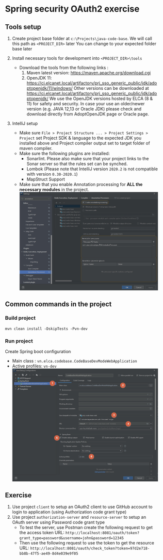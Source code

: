 # Spring security OAuth2 exercise
## Tools setup
1. Create project base folder at `c:\Projects\java-code-base`. We will call this path as `<PROJECT_DIR>` later
   You can change to your expected folder base later
   
2. Install necessary tools for development into `<PROJECT_DIR>\tools`
    - Download the tools from the following links : 
        1. Maven latest version: https://maven.apache.org/download.cgi
        2. OpenJDK 11: https://ci.elcanet.local/artifactory/prj_sso_generic_public/jdk/adoptopenjdk/11/windows/
		   Other versions can be downloaded at https://ci.elcanet.local/artifactory/prj_sso_generic_public/jdk/adoptopenjdk/
		   We use the OpenJDK versions hosted by ELCA (8 & 11) for safety and security. In case your use an older/newer version (e.g. JAVA 12,13 or Oracle JDK) please check and download directly from AdoptOpenJDK page or Oracle page.

3. IntelliJ setup
	- Make sure `File > Project Structure ... > Project Settings > Project` set Project SDK & language to the expected JDK you installed above and Project compiler output set to target folder of maven compiler.
	- Make sure the following plugins are installed:
		+ Sonarlint. Please also make sure that your project links to the Sonar server so that the rules set can be synched.
		+ Lombok (Please note that IntelliJ version `2020.2` is not compatible with version `0.30-2020.1`)
		+ MapStruct Support
	- Make sure that you enable Annotation processing for <strong>ALL the necessary modules</strong> in the project.
	    ![](_static/annotation-processor-support-by-IDE.jpg)
## Common commands in the project
### Build project
`mvn clean install -DskipTests -Pvn-dev`
### Run project
Create Spring boot configuration
- Main class : `vn.elca.codebase.CodeBaseDevModeWebApplication`
- Active profiles: `vn-dev`
![](_static/configuration-to-run-locally.jpg)
## Exercise
1. Use project `client` to setup an OAuth2 client to use GitHub account to login to application (using Authorization code grant type)
2. Use project `authorization-server` and `resource-server` to setup an OAuth server using Password code grant type
    - To test the server, use Postman create the following request to get the access token
    URL: `http://localhost:8081/oauth/token?grant_type=password&username=john&password=12345`
    - Then use the following request to use the token to get the resource
    URL: `http://localhost:8081/oauth/check_token?token=97d2e718-bb8b-47f5-ae49-8d4e039e9f05`
